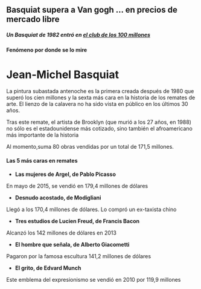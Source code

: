 ## Basquiat supera a Van gogh ... en precios de mercado libre

##### Un Basquiat de 1982 entró en [el club de los 100 millones](http://www.lanacion.com.ar/2025597-un-basquiat-de-1982-entro-en-el-club-de-los-100-millones)

#### Fenómeno por donde se lo mire

# Jean-Michel Basquiat

La pintura subastada antenoche es la primera creada después de 1980 que superó los cien millones y la sexta más cara en la historia de los remates de arte. El lienzo de la calavera no ha sido vista en público en los últimos 30 años.

Tras este remate, el artista de Brooklyn (que murió a los 27 años, en 1988) no sólo es el estadounidense más cotizado, sino también el afroamericano más importante de la historia

Al momento,suma 80 obras vendidas por un total de 171,5 millones.

#### Las 5 más caras en remates

- **Las mujeres de Argel, de Pablo Picasso**

En mayo de 2015, se vendió en 179,4 millones de dólares

- **Desnudo acostado, de Modigliani**

Llegó a los 170,4 millones de dólares. Lo compró un ex-taxista chino

- **Tres estudios de Lucien Freud, de Francis Bacon**

Alcanzó los 142 millones de dólares en 2013

- **El hombre que señala, de Alberto Giacometti**

Pagaron por la famosa escultura 141,2 millones de dólares

- **El grito, de Edvard Munch**

Este emblema del expresionismo se vendió en 2010 por 119,9 millones
